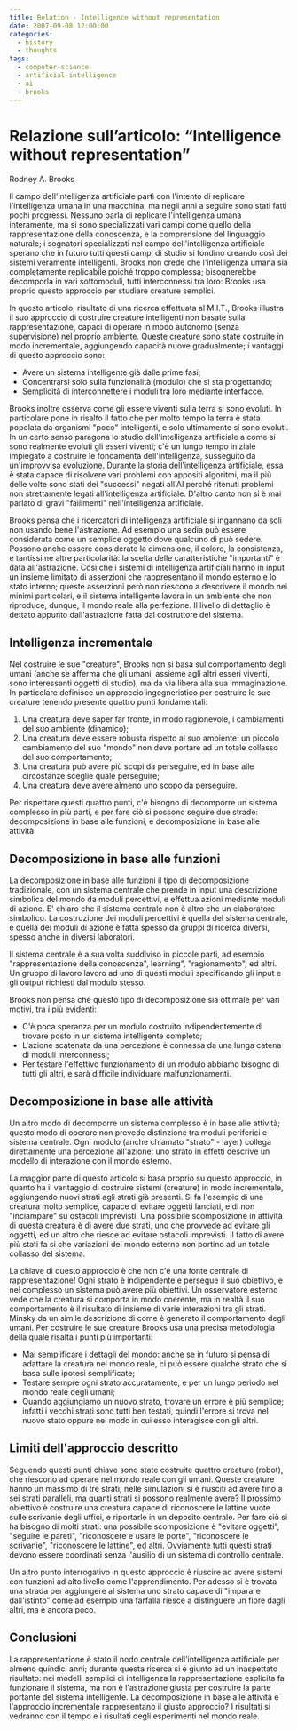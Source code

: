 ```yaml
---
title: Relation - Intelligence without representation
date: 2007-09-08 12:00:00
categories:
  - history
  - thoughts
tags:
  - computer-science
  - artificial-intelligence
  - ai
  - brooks
---
```


# Relazione sull’articolo: “Intelligence without representation”
Rodney A. Brooks

Il campo dell'intelligenza artificiale partì con l'intento di replicare l'intelligenza umana in una macchina, ma negli anni a seguire sono stati fatti pochi progressi. Nessuno parla di replicare l'intelligenza umana interamente, ma si sono specializzati vari campi come quello della rappresentazione della conoscenza, e la comprensione del linguaggio naturale; i sognatori specializzati nel campo dell'intelligenza artificiale sperano che in futuro tutti questi campi di studio si fondino creando così dei sistemi veramente intelligenti. Brooks non crede che l'intelligenza umana sia completamente replicabile poiché troppo complessa; bisognerebbe decomporla in vari sottomoduli, tutti interconnessi tra loro: Brooks usa proprio questo approccio per studiare creature semplici.

<!--more-->

In questo articolo, risultato di una ricerca effettuata al M.I.T., Brooks illustra il suo approccio di costruire creature intelligenti non basate sulla rappresentazione, capaci di operare in modo autonomo (senza supervisione) nel proprio ambiente. Queste creature sono state costruite in modo incrementale, aggiungendo capacità nuove gradualmente; i vantaggi di questo approccio sono:

* Avere un sistema intelligente già dalle prime fasi;
* Concentrarsi solo sulla funzionalità (modulo) che si sta progettando;
* Semplicità di interconnettere i moduli tra loro mediante interfacce.

Brooks inoltre osserva come gli essere viventi sulla terra si sono evoluti. In particolare pone in risalto il fatto che per molto tempo la terra è stata popolata da organismi "poco" intelligenti, e solo ultimamente si sono evoluti. In un certo senso paragona lo studio dell'intelligenza artificiale a come si sono realmente evoluti gli esseri viventi; c'è un lungo tempo iniziale impiegato a costruire le fondamenta dell'intelligenza, susseguito da un'improvvisa evoluzione. Durante la storia dell'intelligenza artificiale, essa è stata capace di risolvere vari problemi con appositi algoritmi, ma il più delle volte sono stati dei "successi" negati all'AI perché ritenuti problemi non strettamente legati all'intelligenza artificiale. D'altro canto non si è mai parlato di gravi "fallimenti" nell'intelligenza artificiale.

Brooks pensa che i ricercatori di intelligenza artificiale si ingannano da soli non usando bene l'astrazione. Ad esempio una sedia può essere considerata come un semplice oggetto dove qualcuno di può sedere. Possono anche essere considerate la dimensione, il colore, la consistenza, e tantissime altre particolarità: la scelta delle caratteristiche "importanti" è data all'astrazione. Così che i sistemi di intelligenza artificiali hanno in input un insieme limitato di asserzioni che rappresentano il mondo esterno e lo stato interno; queste asserzioni però non riescono a descrivere il mondo nei minimi particolari, e il sistema intelligente lavora in un ambiente che non riproduce, dunque, il mondo reale alla perfezione. Il livello di dettaglio è dettato appunto dall'astrazione fatta dal costruttore del sistema.

## Intelligenza incrementale

Nel costruire le sue "creature", Brooks non si basa sul comportamento degli umani (anche se afferma che gli umani, assieme agli altri esseri viventi, sono interessanti oggetti di studio), ma da via libera alla sua immaginazione. In particolare definisce un approccio ingegneristico per costruire le sue creature tenendo presente quattro punti fondamentali:

1. Una creatura deve saper far fronte, in modo ragionevole, i cambiamenti del suo ambiente (dinamico);
2. Una creatura deve essere robusta rispetto al suo ambiente: un piccolo cambiamento del suo "mondo" non deve portare ad un totale collasso del suo comportamento;
3. Una creatura può avere più scopi da perseguire, ed in base alle circostanze sceglie quale perseguire;
4. Una creatura deve avere almeno uno scopo da perseguire.

Per rispettare questi quattro punti, c'è bisogno di decomporre un sistema complesso in più parti, e per fare ciò si possono seguire due strade: decomposizione in base alle funzioni, e decomposizione in base alle attività.

## Decomposizione in base alle funzioni

La decomposizione in base alle funzioni il tipo di decomposizione tradizionale, con un sistema centrale che prende in input una descrizione simbolica del mondo da moduli percettivi, e effettua azioni mediante moduli di azione. E' chiaro che il sistema centrale non è altro che un elaboratore simbolico. La costruzione dei moduli percettivi è quella del sistema centrale, e quella dei moduli di azione è fatta spesso da gruppi di ricerca diversi, spesso anche in diversi laboratori.

Il sistema centrale è a sua volta suddiviso in piccole parti, ad esempio "rappresentazione della conoscenza", learning", "ragionamento", ed altri. Un gruppo di lavoro lavoro ad uno di questi moduli specificando gli input e gli output richiesti dal modulo stesso.

Brooks non pensa che questo tipo di decomposizione sia ottimale per vari motivi, tra i più evidenti:

* C'è poca speranza per un modulo costruito indipendentemente di trovare posto in un sistema intelligente completo;
* L'azione scatenata da una percezione è connessa da una lunga catena di moduli interconnessi;
* Per testare l'effettivo funzionamento di un modulo abbiamo bisogno di tutti gli altri, e sarà difficile individuare malfunzionamenti.

## Decomposizione in base alle attività 

Un altro modo di decomporre un sistema complesso è in base alle attività; questo modo di operare non prevede distinzione tra moduli periferici e sistema centrale. Ogni modulo (anche chiamato "strato" - layer) collega direttamente una percezione all'azione: uno strato in effetti descrive un modello di interazione con il mondo esterno.

La maggior parte di questo articolo si basa proprio su questo approccio, in quanto ha il vantaggio di costruire sistemi (creature) in modo incrementale, aggiungendo nuovi strati agli strati già presenti. Si fa l'esempio di una creatura molto semplice, capace di evitare oggetti lanciati, e di non "inciampare" su ostacoli imprevisti. Una possibile scomposizione in attività di questa creatura è di avere due strati, uno che provvede ad evitare gli oggetti, ed un altro che riesce ad evitare ostacoli imprevisti. Il fatto di avere più stati fa si che variazioni del mondo esterno non portino ad un totale collasso del sistema.

La chiave di questo approccio è che non c'è una fonte centrale di rappresentazione! Ogni strato è indipendente e persegue il suo obiettivo, e nel complesso un sistema può avere più obiettivi. Un osservatore esterno vede che la creatura si comporta in modo coerente, ma in realtà il suo comportamento è il risultato di insieme di varie interazioni tra gli strati. Minsky da un simile descrizione di come è generato il comportamento degli umani.
Per costruire le sue creature Brooks usa una precisa metodologia della quale risalta i punti più importanti:

* Mai semplificare i dettagli del mondo: anche se in futuro si pensa di adattare la creatura nel mondo reale, ci può essere qualche strato che si basa sulle ipotesi semplificate;
* Testare sempre ogni strato accuratamente, e per un lungo periodo nel mondo reale degli umani;
* Quando aggiungiamo un nuovo strato, trovare un errore è più semplice; infatti i vecchi strati sono tutti ben testati, quindi l'errore si trova nel nuovo stato oppure nel modo in cui esso interagisce con gli altri.

## Limiti dell'approccio descritto

Seguendo questi punti chiave sono state costruite quattro creature (robot), che riescono ad operare nel mondo reale con gli umani. Queste creature hanno un massimo di tre strati; nelle simulazioni si è riusciti ad avere fino a sei strati paralleli, ma quanti strati si possono realmente avere? Il prossimo obiettivo è costruire una creatura capace di riconoscere le lattine vuote sulle scrivanie degli uffici, e riportarle in un deposito centrale. Per fare ciò si ha bisogno di molti strati: una possibile scomposizione è "evitare oggetti", "seguire le pareti", "riconoscere e usare le porte", "riconoscere le scrivanie", "riconoscere le lattine", ed altri. Ovviamente tutti questi strati devono essere coordinati senza l'ausilio di un sistema di controllo centrale.

Un altro punto interrogativo in questo approccio è riuscire ad avere sistemi con funzioni ad alto livello come l'apprendimento. Per adesso si è trovata una strada per aggiungere al sistema uno strato capace di "imparare dall'istinto" come ad esempio una farfalla riesce a distinguere un fiore dagli altri, ma è ancora poco.

## Conclusioni

La rappresentazione è stato il nodo centrale dell'intelligenza artificiale per almeno quindici anni; durante questa ricerca si è giunto ad un inaspettato risultato: nei modelli semplici di intelligenza la rappresentazione esplicita fa funzionare il sistema, ma non è l'astrazione giusta per costruire la parte portante del sistema intelligente. La decomposizione in base alle attività e l'approccio incrementale rappresentano il giusto approccio? I risultati si vedranno con il tempo e i risultati degli esperimenti nel mondo reale.
